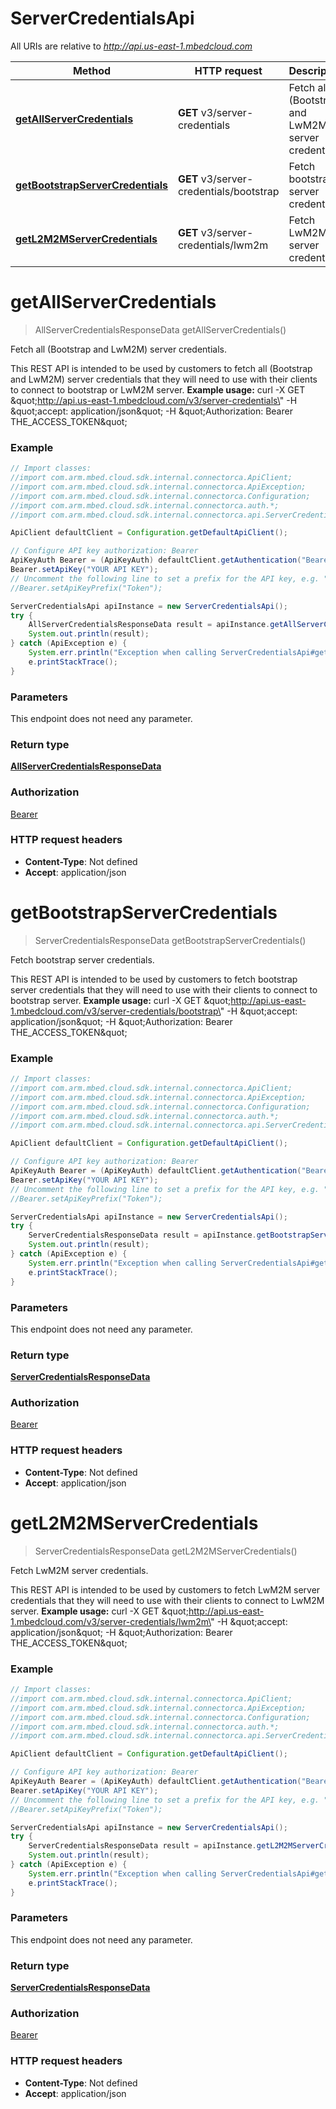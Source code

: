 # ServerCredentialsApi

All URIs are relative to *http://api.us-east-1.mbedcloud.com*

Method | HTTP request | Description
------------- | ------------- | -------------
[**getAllServerCredentials**](ServerCredentialsApi.md#getAllServerCredentials) | **GET** v3/server-credentials | Fetch all (Bootstrap and LwM2M) server credentials.
[**getBootstrapServerCredentials**](ServerCredentialsApi.md#getBootstrapServerCredentials) | **GET** v3/server-credentials/bootstrap | Fetch bootstrap server credentials.
[**getL2M2MServerCredentials**](ServerCredentialsApi.md#getL2M2MServerCredentials) | **GET** v3/server-credentials/lwm2m | Fetch LwM2M server credentials.


<a name="getAllServerCredentials"></a>
# **getAllServerCredentials**
> AllServerCredentialsResponseData getAllServerCredentials()

Fetch all (Bootstrap and LwM2M) server credentials.

This REST API is intended to be used by customers to fetch all (Bootstrap and LwM2M) server credentials that they will need to use with their clients to connect to bootstrap or LwM2M server.  **Example usage:** curl -X GET \&quot;http://api.us-east-1.mbedcloud.com/v3/server-credentials\&quot; -H \&quot;accept: application/json\&quot; -H \&quot;Authorization: Bearer THE_ACCESS_TOKEN\&quot; 

### Example
```java
// Import classes:
//import com.arm.mbed.cloud.sdk.internal.connectorca.ApiClient;
//import com.arm.mbed.cloud.sdk.internal.connectorca.ApiException;
//import com.arm.mbed.cloud.sdk.internal.connectorca.Configuration;
//import com.arm.mbed.cloud.sdk.internal.connectorca.auth.*;
//import com.arm.mbed.cloud.sdk.internal.connectorca.api.ServerCredentialsApi;

ApiClient defaultClient = Configuration.getDefaultApiClient();

// Configure API key authorization: Bearer
ApiKeyAuth Bearer = (ApiKeyAuth) defaultClient.getAuthentication("Bearer");
Bearer.setApiKey("YOUR API KEY");
// Uncomment the following line to set a prefix for the API key, e.g. "Token" (defaults to null)
//Bearer.setApiKeyPrefix("Token");

ServerCredentialsApi apiInstance = new ServerCredentialsApi();
try {
    AllServerCredentialsResponseData result = apiInstance.getAllServerCredentials();
    System.out.println(result);
} catch (ApiException e) {
    System.err.println("Exception when calling ServerCredentialsApi#getAllServerCredentials");
    e.printStackTrace();
}
```

### Parameters
This endpoint does not need any parameter.

### Return type

[**AllServerCredentialsResponseData**](AllServerCredentialsResponseData.md)

### Authorization

[Bearer](../README.md#Bearer)

### HTTP request headers

 - **Content-Type**: Not defined
 - **Accept**: application/json

<a name="getBootstrapServerCredentials"></a>
# **getBootstrapServerCredentials**
> ServerCredentialsResponseData getBootstrapServerCredentials()

Fetch bootstrap server credentials.

This REST API is intended to be used by customers to fetch bootstrap server credentials that they will need to use with their clients to connect to bootstrap server.  **Example usage:** curl -X GET \&quot;http://api.us-east-1.mbedcloud.com/v3/server-credentials/bootstrap\&quot; -H \&quot;accept: application/json\&quot; -H \&quot;Authorization: Bearer THE_ACCESS_TOKEN\&quot; 

### Example
```java
// Import classes:
//import com.arm.mbed.cloud.sdk.internal.connectorca.ApiClient;
//import com.arm.mbed.cloud.sdk.internal.connectorca.ApiException;
//import com.arm.mbed.cloud.sdk.internal.connectorca.Configuration;
//import com.arm.mbed.cloud.sdk.internal.connectorca.auth.*;
//import com.arm.mbed.cloud.sdk.internal.connectorca.api.ServerCredentialsApi;

ApiClient defaultClient = Configuration.getDefaultApiClient();

// Configure API key authorization: Bearer
ApiKeyAuth Bearer = (ApiKeyAuth) defaultClient.getAuthentication("Bearer");
Bearer.setApiKey("YOUR API KEY");
// Uncomment the following line to set a prefix for the API key, e.g. "Token" (defaults to null)
//Bearer.setApiKeyPrefix("Token");

ServerCredentialsApi apiInstance = new ServerCredentialsApi();
try {
    ServerCredentialsResponseData result = apiInstance.getBootstrapServerCredentials();
    System.out.println(result);
} catch (ApiException e) {
    System.err.println("Exception when calling ServerCredentialsApi#getBootstrapServerCredentials");
    e.printStackTrace();
}
```

### Parameters
This endpoint does not need any parameter.

### Return type

[**ServerCredentialsResponseData**](ServerCredentialsResponseData.md)

### Authorization

[Bearer](../README.md#Bearer)

### HTTP request headers

 - **Content-Type**: Not defined
 - **Accept**: application/json

<a name="getL2M2MServerCredentials"></a>
# **getL2M2MServerCredentials**
> ServerCredentialsResponseData getL2M2MServerCredentials()

Fetch LwM2M server credentials.

This REST API is intended to be used by customers to fetch LwM2M server credentials that they will need to use with their clients to connect to LwM2M server.  **Example usage:** curl -X GET \&quot;http://api.us-east-1.mbedcloud.com/v3/server-credentials/lwm2m\&quot; -H \&quot;accept: application/json\&quot; -H \&quot;Authorization: Bearer THE_ACCESS_TOKEN\&quot; 

### Example
```java
// Import classes:
//import com.arm.mbed.cloud.sdk.internal.connectorca.ApiClient;
//import com.arm.mbed.cloud.sdk.internal.connectorca.ApiException;
//import com.arm.mbed.cloud.sdk.internal.connectorca.Configuration;
//import com.arm.mbed.cloud.sdk.internal.connectorca.auth.*;
//import com.arm.mbed.cloud.sdk.internal.connectorca.api.ServerCredentialsApi;

ApiClient defaultClient = Configuration.getDefaultApiClient();

// Configure API key authorization: Bearer
ApiKeyAuth Bearer = (ApiKeyAuth) defaultClient.getAuthentication("Bearer");
Bearer.setApiKey("YOUR API KEY");
// Uncomment the following line to set a prefix for the API key, e.g. "Token" (defaults to null)
//Bearer.setApiKeyPrefix("Token");

ServerCredentialsApi apiInstance = new ServerCredentialsApi();
try {
    ServerCredentialsResponseData result = apiInstance.getL2M2MServerCredentials();
    System.out.println(result);
} catch (ApiException e) {
    System.err.println("Exception when calling ServerCredentialsApi#getL2M2MServerCredentials");
    e.printStackTrace();
}
```

### Parameters
This endpoint does not need any parameter.

### Return type

[**ServerCredentialsResponseData**](ServerCredentialsResponseData.md)

### Authorization

[Bearer](../README.md#Bearer)

### HTTP request headers

 - **Content-Type**: Not defined
 - **Accept**: application/json

